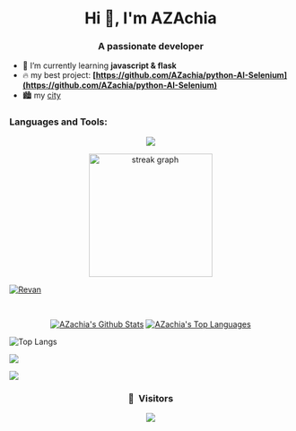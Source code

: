 <h1 align="center">Hi 👋, I'm AZAchia</h1>
<h3 align="center">A passionate developer</h3>


- 🌱 I’m currently learning **javascript & flask**
- 🔥 my best project: **[https://github.com/AZachia/python-AI-Selenium](https://github.com/AZachia/python-AI-Selenium)**
- 🏙️ my [city](https://honzaap.github.io/GithubCity/?name=AZachia&year=2024)


<h3 align="left">Languages and Tools:</h3>
<p align="center">
    <a href="https://skillicons.dev">
        <img src="https://skillicons.dev/icons?i=py,html,css,js,c,cpp,nodejs,flask,express,linux,debian,md,stackoverflow,devto,ubuntu,debian,vscode,windows,arduino,bash,discord,linkedin,github&perline=12" />
    </a>
</p>

<div align="center">
  <img src="https://streak-stats.demolab.com?user=AZachia&theme=transparent&hide_border=true" height="220" alt="streak graph"  />
</div>

<p align="left"> <a href="https://github.com/ryo-ma/github-profile-trophy"><img src="https://github-profile-trophy.vercel.app/?username=AZachia" alt="Revan" /></a> </p>



<br>
<p align="center">
<a href="https://github.com/AZachia"><img alt="AZachia's Github Stats" src="https://github-readme-stats.vercel.app/api?username=AZachia&show_icons=true&count_private=true&theme=react&hide_border=true&bg_color=0D1117" /></a>
  <a href="https://github.com/AZachia"><img alt="AZachia's Top Languages" src="https://github-readme-stats.vercel.app/api/top-langs/?username=AZachia&langs_count=8&count_private=true&layout=compact&theme=react&hide_border=true&bg_color=0D1117" /></a>
  
</p>


![Top Langs](https://github-readme-stats.vercel.app/api/top-langs/?username=AZachia&layout=compact)

![](http://github-profile-summary-cards.vercel.app/api/cards/profile-details?username=AZachia&theme=dracula) 

![](http://github-profile-summary-cards.vercel.app/api/cards/repos-per-language?username=AZachia&theme=dracula) 


### <p align="center">👀 &nbsp;Visitors</p>
<p align="center">
  <img src="https://profile-counter.glitch.me/AZachia/count.svg" />
</p>


